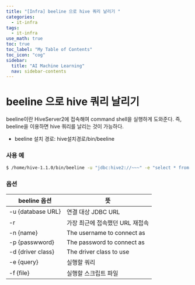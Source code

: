 ```yaml
---
title: "[Infra] beeline 으로 hive 쿼리 날리기 " 
categories:
  - it-infra
tags:
  - it-infra
use_math: true
toc: true
toc_label: "My Table of Contents"
toc_icon: "cog"
sidebar:
  title: "AI Machine Learning"
  nav: sidebar-contents
---
```


# beeline 으로 hive 쿼리 날리기 

beeline이란 HiveServer2에 접속해여 command shell을 실행하게 도와준다. 
즉, beeline을 이용하면 hive 쿼리를 날리는 것이 가능하다. 

* beeline 설치 경로: hive설치경로/bin/beeline

### 사용 예

```bash
$ /home/hive-1.1.0/bin/beeline -u "jdbc:hive2://~~~" -e "select * from table" -n "cheolwon"
```

### 옵션

beeline 옵션 | 뜻
-------------|---------
-u {database URL} | 연결 대상 JDBC URL
-r | 가장 최근에 접속했던 URL 재접속
-n {name} | The username to connect as
-p {passwword} | The password to connect as
-d {driver class} | The driver class to use
-e {query} | 실행할 쿼리
-f {file} | 실행할 스크립트 파일

